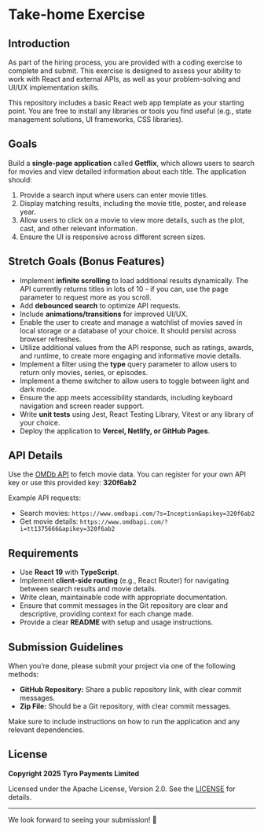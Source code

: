 # Take-home Exercise

## Introduction

As part of the hiring process, you are provided with a coding exercise to complete and submit. This exercise is designed to assess your ability to work with React and external APIs, as well as your problem-solving and UI/UX implementation skills.

This repository includes a basic React web app template as your starting point. You are free to install any libraries or tools you find useful (e.g., state management solutions, UI frameworks, CSS libraries).

## Goals

Build a **single-page application** called **Getflix**, which allows users to search for movies and view detailed information about each title. The application should:

1. Provide a search input where users can enter movie titles.
2. Display matching results, including the movie title, poster, and release year.
3. Allow users to click on a movie to view more details, such as the plot, cast, and other relevant information.
4. Ensure the UI is responsive across different screen sizes.

## Stretch Goals (Bonus Features)

- Implement **infinite scrolling** to load additional results dynamically. The API currently returns titles in lots of 10 - if you can, use the page parameter to request more as you scroll.
- Add **debounced search** to optimize API requests.
- Include **animations/transitions** for improved UI/UX.
- Enable the user to create and manage a watchlist of movies saved in local storage or a database of your choice. It should persist across browser refreshes.
- Utilize additional values from the API response, such as ratings, awards, and runtime, to create more engaging and informative movie details.
- Implement a filter using the **type** query parameter to allow users to return only movies, series, or episodes.
- Implement a theme switcher to allow users to toggle between light and dark mode.
- Ensure the app meets accessibility standards, including keyboard navigation and screen reader support.
- Write **unit tests** using Jest, React Testing Library, Vitest or any library of your choice.
- Deploy the application to **Vercel, Netlify, or GitHub Pages**.

## API Details

Use the [OMDb API](https://www.omdbapi.com/) to fetch movie data. You can register for your own API key or use this provided key: **320f6ab2**

Example API requests:

- Search movies: `https://www.omdbapi.com/?s=Inception&apikey=320f6ab2`
- Get movie details: `https://www.omdbapi.com/?i=tt1375666&apikey=320f6ab2`

## Requirements

- Use **React 19** with **TypeScript**.
- Implement **client-side routing** (e.g., React Router) for navigating between search results and movie details.
- Write clean, maintainable code with appropriate documentation.
- Ensure that commit messages in the Git repository are clear and descriptive, providing context for each change made.
- Provide a clear **README** with setup and usage instructions.

## Submission Guidelines

When you’re done, please submit your project via one of the following methods:

- **GitHub Repository:** Share a public repository link, with clear commit messages.
- **Zip File:** Should be a Git repository, with clear commit messages.

Make sure to include instructions on how to run the application and any relevant dependencies.

## License

**Copyright 2025 Tyro Payments Limited**

Licensed under the Apache License, Version 2.0. See the [LICENSE](http://www.apache.org/licenses/LICENSE-2.0) for details.

---

We look forward to seeing your submission! 🚀
